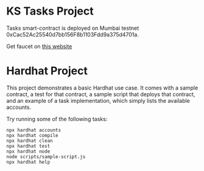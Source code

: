 # KS Tasks Project



Tasks smart-contract is deployed on Mumbai testnet 0xCac52Ac25540d7bb156F8b1103Fdd9a375d4701a.

Get faucet on [this website](https://faucet.polygon.technology/)

# Hardhat Project

This project demonstrates a basic Hardhat use case. It comes with a sample contract, a test for that contract, a sample script that deploys that contract, and an example of a task implementation, which simply lists the available accounts.

Try running some of the following tasks:

```shell
npx hardhat accounts
npx hardhat compile
npx hardhat clean
npx hardhat test
npx hardhat node
node scripts/sample-script.js
npx hardhat help
```
